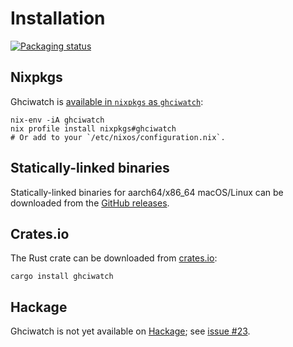 # Installation

<a href="https://repology.org/project/ghciwatch/versions">
<img src="https://repology.org/badge/vertical-allrepos/ghciwatch.svg" alt="Packaging status">
</a>

## Nixpkgs

Ghciwatch is [available in `nixpkgs` as `ghciwatch`][nixpkgs]:

```shell
nix-env -iA ghciwatch
nix profile install nixpkgs#ghciwatch
# Or add to your `/etc/nixos/configuration.nix`.
```

[nixpkgs]: https://github.com/NixOS/nixpkgs/blob/master/pkgs/by-name/gh/ghciwatch/package.nix

## Statically-linked binaries

Statically-linked binaries for aarch64/x86_64 macOS/Linux can be downloaded
from the [GitHub releases][latest].

[latest]: https://github.com/MercuryTechnologies/ghciwatch/releases/latest

## Crates.io

The Rust crate can be downloaded from [crates.io][crate]:

```shell
cargo install ghciwatch
```

[crate]: https://crates.io/crates/ghciwatch

## Hackage

Ghciwatch is not yet available on [Hackage][hackage]; see [issue #23][issue-23].

[hackage]: https://hackage.haskell.org/
[issue-23]: https://github.com/MercuryTechnologies/ghciwatch/issues/23
